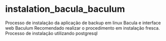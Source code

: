# instalation_bacula_baculum
Processo de instalação da aplicação de backup em linux Bacula e interface web Baculum
Recomendado realizar o procedimento em instalação fresca.
Processo de instalação utilizando postgresql
